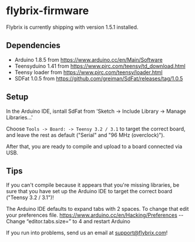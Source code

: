 # flybrix-firmware

Flybrix is currently shipping with version 1.5.1 installed.

## Dependencies

* Arduino 1.8.5 from https://www.arduino.cc/en/Main/Software
* Teensyduino 1.41 from https://www.pjrc.com/teensy/td_download.html
* Teensy loader from https://www.pjrc.com/teensy/loader.html
* SDFat 1.0.5 from https://github.com/greiman/SdFat/releases/tag/1.0.5

## Setup

In the Arduino IDE, isntall SdFat from 'Sketch -> Include Library -> Manage Libraries...'

Choose `Tools -> Board: -> Teensy 3.2 / 3.1` to target the correct board, and leave the rest as default ("Serial" and "96 MHz (overclock)").

After that, you are ready to compile and upload to a board connected via USB.

## Tips

If you can't compile because it appears that you're missing libraries,
be sure that you have set up the Arduino IDE to target the correct board ("Teensy 3.2 / 3.1")!

The Arduino IDE defaults to expand tabs with 2 spaces. To change that edit your preferences file.
https://www.arduino.cc/en/Hacking/Preferences -- Change “editor.tabs.size=” to 4 and restart Arduino

If you run into problems, send us an email at support@flybrix.com!
